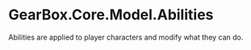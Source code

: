 # GearBox.Core.Model.Abilities
Abilities are applied to player characters and modify what they can do.
